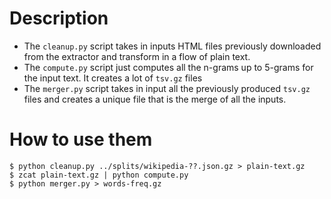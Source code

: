 Description
===========

- The `cleanup.py` script takes in inputs HTML files previously
downloaded from the extractor and transform in a flow of plain text.
- The `compute.py` script just computes all the n-grams up to 5-grams
for the input text. It creates a lot of `tsv.gz` files
- The `merger.py` script takes in input all the previously produced
`tsv.gz` files and creates a unique file that is the merge of all the
inputs.

How to use them
===============

    $ python cleanup.py ../splits/wikipedia-??.json.gz > plain-text.gz
    $ zcat plain-text.gz | python compute.py
    $ python merger.py > words-freq.gz
